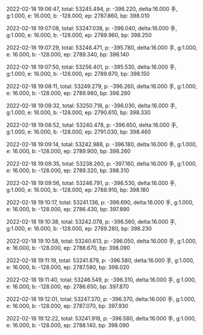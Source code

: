 2022-02-18 19:06:47, total: 53245.494, p: -396.220, delta:16.000 手, g:1.000, e: 16.000, b: -128.000, ep: 2787.860, bp: 398.010

2022-02-18 19:07:08, total: 53247.038, p: -396.040, delta:16.000 手, g:1.000, e: 16.000, b: -128.000, ep: 2789.960, bp: 398.250

2022-02-18 19:07:29, total: 53246.471, p: -395.780, delta:16.000 手, g:1.000, e: 16.000, b: -128.000, ep: 2789.340, bp: 398.140

2022-02-18 19:07:50, total: 53256.401, p: -395.530, delta:16.000 手, g:1.000, e: 16.000, b: -128.000, ep: 2789.670, bp: 398.150

2022-02-18 19:08:11, total: 53249.279, p: -396.260, delta:16.000 手, g:1.000, e: 16.000, b: -128.000, ep: 2789.980, bp: 398.280

2022-02-18 19:08:32, total: 53250.718, p: -396.030, delta:16.000 手, g:1.000, e: 16.000, b: -128.000, ep: 2790.610, bp: 398.330

2022-02-18 19:08:52, total: 53240.478, p: -396.650, delta:16.000 手, g:1.000, e: 16.000, b: -128.000, ep: 2791.030, bp: 398.460

2022-02-18 19:09:14, total: 53242.988, p: -396.180, delta:16.000 手, g:1.000, e: 16.000, b: -128.000, ep: 2789.900, bp: 398.260

2022-02-18 19:09:35, total: 53238.260, p: -397.160, delta:16.000 手, g:1.000, e: 16.000, b: -128.000, ep: 2789.320, bp: 398.310

2022-02-18 19:09:56, total: 53246.791, p: -396.530, delta:16.000 手, g:1.000, e: 16.000, b: -128.000, ep: 2788.910, bp: 398.180

2022-02-18 19:10:17, total: 53241.136, p: -396.690, delta:16.000 手, g:1.000, e: 16.000, b: -128.000, ep: 2786.430, bp: 397.890

2022-02-18 19:10:38, total: 53242.078, p: -396.560, delta:16.000 手, g:1.000, e: 16.000, b: -128.000, ep: 2789.280, bp: 398.230

2022-02-18 19:10:58, total: 53240.613, p: -396.050, delta:16.000 手, g:1.000, e: 16.000, b: -128.000, ep: 2788.670, bp: 398.090

2022-02-18 19:11:19, total: 53241.879, p: -396.580, delta:16.000 手, g:1.000, e: 16.000, b: -128.000, ep: 2787.580, bp: 398.020

2022-02-18 19:11:40, total: 53246.549, p: -396.310, delta:16.000 手, g:1.000, e: 16.000, b: -128.000, ep: 2786.650, bp: 397.870

2022-02-18 19:12:01, total: 53247.370, p: -396.370, delta:16.000 手, g:1.000, e: 16.000, b: -128.000, ep: 2787.070, bp: 397.930

2022-02-18 19:12:22, total: 53241.918, p: -396.580, delta:16.000 手, g:1.000, e: 16.000, b: -128.000, ep: 2788.140, bp: 398.090